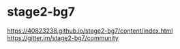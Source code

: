 # stage2-bg7
https://40823238.github.io/stage2-bg7/content/index.html
https://gitter.im/stage2-bg7/community
